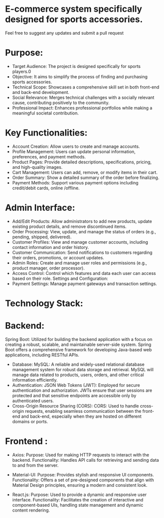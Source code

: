 # E-commerce system specifically designed for sports accessories.
Feel free to suggest any updates and submit a pull request
# Purpose:

* Target Audience: The project is designed specifically for sports players.0
* Objective: It aims to simplify the process of finding and purchasing sports accessories.
* Technical Scope: Showcases a comprehensive skill set in both front-end and back-end          development.
* Social Relevance: Merges technical challenges with a socially relevant cause, contributing positively to the community.
* Professional Impact: Enhances professional portfolios while making a meaningful societal contribution.

# Key Functionalities:
* Account Creation: Allow users to create and manage accounts.
* Profile Management: Users can update personal information, preferences, and payment methods.
* Product Pages: Provide detailed descriptions, specifications, pricing, and high-quality images.
* Cart Management: Users can add, remove, or modify items in their cart.
* Order Summary: Show a detailed summary of the order before finalizing.
* Payment Methods: Support various payment options including credit/debit cards, online /offline.

# Admin Interface:

* Add/Edit Products: Allow administrators to add new products, update existing product details, and remove discontinued items.
* Order Processing: View, update, and manage the status of orders (e.g., pending, shipped, delivered).
* Customer Profiles: View and manage customer accounts, including contact information and order history.
* Customer Communication: Send  notifications to customers regarding their orders, promotions, or account updates.
* Admin Roles: Create and manage user roles and permissions (e.g., product manager, order processor).
* Access Control: Control which features and data each user can access based on their role.
Settings and Configuration:
* Payment Settings: Manage payment gateways and transaction settings.

# Technology Stack:
# Backend:
Spring Boot: Utilized for building the backend application with a focus on creating a robust, scalable, and maintainable server-side system. Spring Boot offers a comprehensive framework for developing Java-based web applications, including RESTful APIs.
* Database:
MySQL: A reliable and widely-used relational database management system for robust data storage and retrieval. MySQL will manage data related to products, users, orders, and other critical information efficiently.
* Authentication:
JSON Web Tokens (JWT): Employed for secure authentication and authorization. JWTs ensure that user sessions are protected and that sensitive endpoints are accessible only by authenticated users.
* Cross-Origin Resource Sharing (CORS):
CORS: Used to handle cross-origin requests, enabling seamless communication between the front-end and back-end, especially when they are hosted on different domains or ports.

# Frontend :
* Axios:
Purpose: Used for making HTTP requests to interact with the backend.
Functionality: Handles API calls for retrieving and sending data to and from the server.

* Material-UI:
Purpose: Provides stylish and responsive UI components.
Functionality: Offers a set of pre-designed components that align with Material Design principles, ensuring a modern and consistent look.

* React.js:
Purpose: Used to provide a dynamic and responsive user interface.
Functionality: Facilitates the creation of interactive and component-based UIs, handling state management and dynamic content rendering.
